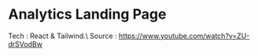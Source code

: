 # Analytics Landing Page
Tech : React & Tailwind.\ 
Source : https://www.youtube.com/watch?v=ZU-drSVodBw
